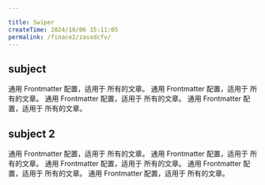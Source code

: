```yaml
---

title: Swiper
createTime: 2024/10/06 15:11:05
permalink: /finace2/zasxdcfv/
---
```


<!-- 在 markdown 中导入 -->
<script setup>
import Swiper from 'vuepress-theme-plume/features/Swiper.vue'
</script>

<!-- 导入后，即可在 markdown 中使用 -->
<Swiper :items="['/th.webp', '/th2.webp','/th3.webp','/th4.webp']" />


## subject 
通用 Frontmatter 配置，适用于 所有的文章。
通用 Frontmatter 配置，适用于 所有的文章。
通用 Frontmatter 配置，适用于 所有的文章。
通用 Frontmatter 配置，适用于 所有的文章。

## subject 2
通用 Frontmatter 配置，适用于 所有的文章。
通用 Frontmatter 配置，适用于 所有的文章。
通用 Frontmatter 配置，适用于 所有的文章。
通用 Frontmatter 配置，适用于 所有的文章。
通用 Frontmatter 配置，适用于 所有的文章。


